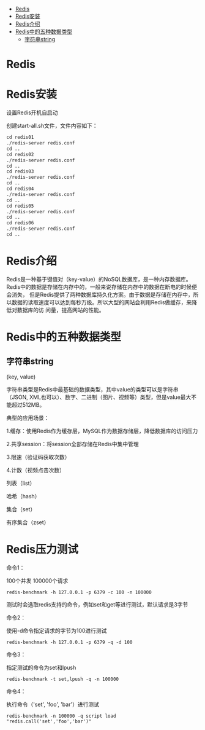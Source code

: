 <!-- MarkdownTOC -->

- [Redis](#redis)
- [Redis安装](#redis安装)
- [Redis介绍](#redis介绍)
- [Redis中的五种数据类型](#redis中的五种数据类型)
    + [字符串string](#字符串string)

<!-- /MarkdownTOC -->

# Redis

# Redis安装
设置Redis开机自启动

创建start-all.sh文件，文件内容如下：

```html
cd redis01
./redis-server redis.conf
cd ..
cd redis02
./redis-server redis.conf
cd ..
cd redis03
./redis-server redis.conf
cd ..
cd redis04
./redis-server redis.conf
cd ..
cd redis05
./redis-server redis.conf
cd ..
cd redis06
./redis-server redis.conf
cd ..
```
# Redis介绍

Redis是一种基于键值对（key-value）的NoSQL数据库，是一种内存数据库。Redis中的数据是存储在内存中的，一般来说存储在内存中的数据在断电的时候便会消失，
但是Redis提供了两种数据库持久化方案。由于数据是存储在内存中，所以数据的读取速度可以达到每秒万级。所以大型的网站会利用Redis做缓存，来降低对数据库的访
问量，提高网站的性能。

# Redis中的五种数据类型

## 字符串string

(key, value)

字符串类型是Redis中最基础的数据类型，其中value的类型可以是字符串（JSON, XML也可以）、数字、二进制（图片、视频等）类型，但是value最大不能超过512MB。

典型的应用场景：

1.缓存：使用Redis作为缓存层，MySQL作为数据存储层，降低数据库的访问压力

2.共享session：将session全部存储在Redis中集中管理

3.限速（验证码获取次数）

4.计数（视频点击次数）

列表（list）

哈希（hash）

集合（set）

有序集合（zset）

# Redis压力测试

命令1：

100个并发 100000个请求

```
redis-benchmark -h 127.0.0.1 -p 6379 -c 100 -n 100000
```
测试时会选取redis支持的命令，例如set和get等进行测试，默认请求是3字节

命令2：

使用-d命令指定请求的字节为100进行测试

```
redis-benchmark -h 127.0.0.1 -p 6379 -q -d 100
```

命令3：

指定测试的命令为set和lpush

```
redis-benchmark -t set,lpush -q -n 100000
```
命令4：

执行命令（'set', 'foo', 'bar'）进行测试

```
redis-benchmark -n 100000 -q script load "redis.call('set','foo','bar')"
```
